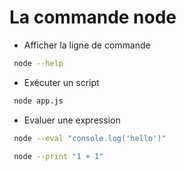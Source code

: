 <!-- .slide: class="with-code" -->

# La commande node

* Afficher la ligne de commande

```bash
 node --help
```

* Exécuter un script

```bash
 node app.js
```

* Evaluer une expression

```bash
 node --eval "console.log('hello')"
```
```bash
 node --print "1 + 1"
```